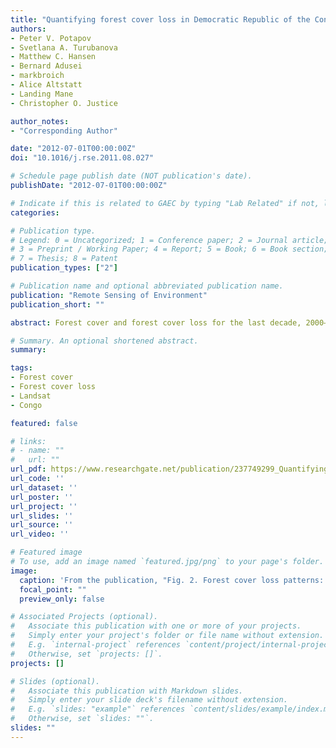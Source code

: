 ```yaml
---
title: "Quantifying forest cover loss in Democratic Republic of the Congo, 2000–2010, with Landsat ETM + data"
authors:
- Peter V. Potapov
- Svetlana A. Turubanova
- Matthew C. Hansen
- Bernard Adusei
- markbroich
- Alice Altstatt
- Landing Mane
- Christopher O. Justice

author_notes:
- "Corresponding Author"

date: "2012-07-01T00:00:00Z"
doi: "10.1016/j.rse.2011.08.027"

# Schedule page publish date (NOT publication's date).
publishDate: "2012-07-01T00:00:00Z"

# Indicate if this is related to GAEC by typing "Lab Related" if not, leave blank
categories:

# Publication type.
# Legend: 0 = Uncategorized; 1 = Conference paper; 2 = Journal article;
# 3 = Preprint / Working Paper; 4 = Report; 5 = Book; 6 = Book section;
# 7 = Thesis; 8 = Patent
publication_types: ["2"]

# Publication name and optional abbreviated publication name.
publication: "Remote Sensing of Environment"
publication_short: ""

abstract: Forest cover and forest cover loss for the last decade, 2000–2010, have been quantified for the Democratic Republic of the Congo (DRC) using Landsat time-series data set. This was made possible via an exhaustive mining of the Landsat Enhanced Thematic Mapper Plus (ETM +) archive. A total of 8881 images were processed to create multi-temporal image metrics resulting in 99.6% of the DRC land area covered by cloud-free Landsat observations. To facilitate image compositing, a top-of-atmosphere (TOA) reflectance calibration and image normalization using Moderate Resolution Imaging Spectroradiometer (MODIS) top of canopy (TOC) reflectance data sets were performed. Mapping and change detection was implemented using a classification tree algorithm. The national year 2000 forest cover was estimated to be 159,529.2 thousand hectares, with gross forest cover loss for the last decade totaling 2.3% of forest area. Forest cover loss area increased by 13.8% between the 2000–2005 and 2005–2010 intervals, with the greatest increase occurring within primary humid tropical forests. Forest loss intensity was distributed unevenly and associated with areas of high population density and mining activity. While forest cover loss is comparatively low in protected areas and priority conservation landscapes compared to forests outside of such areas, gross forest cover loss for all nature protection areas increased by 64% over the 2000 to 2005 and 2005 to 2010 intervals.

# Summary. An optional shortened abstract.
summary: 

tags:
- Forest cover
- Forest cover loss
- Landsat
- Congo

featured: false

# links:
# - name: ""
#   url: ""
url_pdf: https://www.researchgate.net/publication/237749299_Quantifying_forest_cover_loss_in_Democratic_Republic_of_the_Congo_2000-2010_with_Landsat_ETM_data
url_code: ''
url_dataset: ''
url_poster: ''
url_project: ''
url_slides: ''
url_source: ''
url_video: ''

# Featured image
# To use, add an image named `featured.jpg/png` to your page's folder. 
image:
  caption: 'From the publication, "Fig. 2. Forest cover loss patterns: A. Within a humid tropical forest zone (Kasai-Occidental province); B. Within a woodland zone (Katanga province)." '
  focal_point: ""
  preview_only: false

# Associated Projects (optional).
#   Associate this publication with one or more of your projects.
#   Simply enter your project's folder or file name without extension.
#   E.g. `internal-project` references `content/project/internal-project/index.md`.
#   Otherwise, set `projects: []`.
projects: []

# Slides (optional).
#   Associate this publication with Markdown slides.
#   Simply enter your slide deck's filename without extension.
#   E.g. `slides: "example"` references `content/slides/example/index.md`.
#   Otherwise, set `slides: ""`.
slides: ""
---
```



